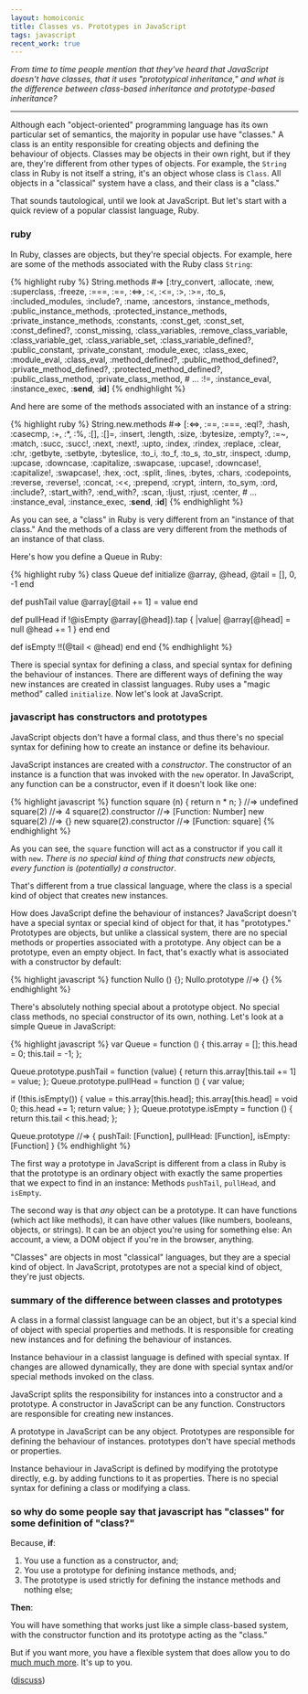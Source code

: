 ```yaml
---
layout: homoiconic
title: Classes vs. Prototypes in JavaScript
tags: javascript
recent_work: true
---
```


*From time to time people mention that they've heard that JavaScript doesn't have classes, that it uses "prototypical inheritance," and what is the difference between class-based inheritance and prototype-based inheritance?*

---

Although each "object-oriented" programming language has its own particular set of semantics, the majority in popular use have "classes." A class is an entity responsible for creating objects and defining the behaviour of objects. Classes may be objects in their own right, but if they are, they're different from other types of objects. For example, the `String` class in Ruby is not itself a string, it's an object whose class is `Class`. All objects in a "classical" system have a class, and their class is a "class."

That sounds tautological, until we look at JavaScript. But let's start with a quick review of a popular classist language, Ruby.

### ruby

In Ruby, classes are objects, but they're special objects. For example, here are some of the methods associated with the Ruby class `String`:

{% highlight ruby %}
String.methods
  #=> [:try_convert, :allocate, :new, :superclass, :freeze, :===, :==,
       :<=>, :<, :<=, :>, :>=, :to_s, :included_modules, :include?, :name, 
       :ancestors, :instance_methods, :public_instance_methods, 
       :protected_instance_methods, :private_instance_methods, :constants, 
       :const_get, :const_set, :const_defined?, :const_missing, 
       :class_variables, :remove_class_variable, :class_variable_get, 
       :class_variable_set, :class_variable_defined?, :public_constant, 
       :private_constant, :module_exec, :class_exec, :module_eval, :class_eval, 
       :method_defined?, :public_method_defined?, :private_method_defined?, 
       :protected_method_defined?, :public_class_method, :private_class_method, 
       # ...
       :!=, :instance_eval, :instance_exec, :__send__, :__id__] 
{% endhighlight %}
  
And here are some of the methods associated with an instance of a string:

{% highlight ruby %}
String.new.methods
  #=> [:<=>, :==, :===, :eql?, :hash, :casecmp, :+, :*, :%, :[],
       :[]=, :insert, :length, :size, :bytesize, :empty?, :=~,
       :match, :succ, :succ!, :next, :next!, :upto, :index, :rindex,
       :replace, :clear, :chr, :getbyte, :setbyte, :byteslice,
       :to_i, :to_f, :to_s, :to_str, :inspect, :dump, :upcase,
       :downcase, :capitalize, :swapcase, :upcase!, :downcase!,
       :capitalize!, :swapcase!, :hex, :oct, :split, :lines, :bytes,
       :chars, :codepoints, :reverse, :reverse!, :concat, :<<,
       :prepend, :crypt, :intern, :to_sym, :ord, :include?,
       :start_with?, :end_with?, :scan, :ljust, :rjust, :center,
       # ...
       :instance_eval, :instance_exec, :__send__, :__id__]
{% endhighlight %}
  
As you can see, a "class" in Ruby is very different from an "instance of that class." And the methods of a class are very different from the methods of an instance of that class.

Here's how you define a Queue in Ruby:

{% highlight ruby %}
class Queue
  def initialize
    @array, @head, @tail = [], 0, -1
  end
  
  def pushTail value
    @array[@tail += 1] = value
  end
  
  def pullHead
    if !@isEmpty
      @array[@head]).tap { |value|
        @array[@head] = null
        @head += 1
      }
    end
  end
  
  def isEmpty
    !!(@tail < @head)
  end
end
{% endhighlight %}
  
There is special syntax for defining a class, and special syntax for defining the behaviour of instances. There are different ways of defining the way new instances are created in classist languages. Ruby uses a "magic method" called `initialize`. Now let's look at JavaScript.

### javascript has constructors and prototypes

JavaScript objects don't have a formal class, and thus there's no special syntax for defining how to create an instance or define its behaviour.

JavaScript instances are created with a *constructor*. The constructor of an instance is a function that was invoked with the `new` operator. In JavaScript, any function can be a constructor, even if it doesn't look like one:

{% highlight javascript %}
function square (n) { return n * n; }
  //=> undefined
square(2)
  //=> 4
square(2).constructor
  //=> [Function: Number]
new square(2)
  //=> {}
new square(2).constructor
  //=> [Function: square]
{% endhighlight %}
  
As you can see, the `square` function will act as a constructor if you call it with `new`. *There is no special kind of thing that constructs new objects, every function is (potentially) a constructor*.

That's different from a true classical language, where the class is a special kind of object that creates new instances.

How does JavaScript define the behaviour of instances? JavaScript doesn't have a special syntax or special kind of object for that, it has "prototypes." Prototypes are objects, but unlike a classical system, there are no special methods or properties associated with a prototype. Any object can be a prototype, even an empty object. In fact, that's exactly what is associated with a constructor by default:

{% highlight javascript %}
function Nullo () {};
Nullo.prototype
  //=> {}
{% endhighlight %}
  
There's absolutely nothing special about a prototype object. No special class methods, no special constructor of its own, nothing. Let's look at a simple Queue in JavaScript:

{% highlight javascript %}
var Queue = function () {
  this.array = [];
  this.head = 0;
  this.tail = -1;
};
  
Queue.prototype.pushTail = function (value) {
  return this.array[this.tail += 1] = value;
};
Queue.prototype.pullHead = function () {
  var value;
  
  if (!this.isEmpty()) {
    value = this.array[this.head];
    this.array[this.head] = void 0;
    this.head += 1;
    return value;
  }
};
Queue.prototype.isEmpty = function () {
  return this.tail < this.head;
};

Queue.prototype
  //=>  { pushTail: [Function],
          pullHead: [Function],
          isEmpty: [Function] }
{% endhighlight %}
  
The first way a prototype in JavaScript is different from a class in Ruby is that the prototype is an ordinary object with exactly the same properties that we expect to find in an instance: Methods `pushTail`, `pullHead`, and `isEmpty`.

The second way is that *any* object can be a prototype. It can have functions (which act like methods), it can have other values (like numbers, booleans, objects, or strings). It can be an object you're using for something else: An account, a view, a DOM object if you're in the browser, anything.

"Classes" are objects in most "classical" languages, but they are a special kind of object. In JavaScript, prototypes are not a special kind of object, they're just objects.

### summary of the difference between classes and prototypes

A class in a formal classist language can be an object, but it's a special kind of object with special properties and methods. It is responsible for creating new instances and for defining the behaviour of instances.

Instance behaviour in a classist language is defined with special syntax. If changes are allowed dynamically, they are done with special syntax and/or special methods invoked on the class.

JavaScript splits the responsibility for instances into a constructor and a prototype. A constructor in JavaScript can be any function. Constructors are responsible for creating new instances.

A prototype in JavaScript can be any object. Prototypes are responsible for defining the behaviour of instances. prototypes don't have special methods or properties.

Instance behaviour in JavaScript is defined by modifying the prototype directly, e.g. by adding functions to it as properties. There is no special syntax for defining a class or modifying a class.

### so why do some people say that javascript has "classes" for some definition of "class?"

Because, **if**:

1. You use a function as a constructor, and;
2. You use a prototype for defining instance methods, and;
3. The prototype is used strictly for defining the instance methods and nothing else;

**Then**:

You will have something that works just like a simple class-based system, with the constructor function and its prototype acting as the "class."

But if you want more, you have a flexible system that does allow you to do [much much more][fd]. It's up to you.

([discuss](http://www.reddit.com/r/javascript/comments/17v813/classes_vs_prototypes_in_js/))

[fd]: https://github.com/raganwald/homoiconic/blob/master/2013/01/function_and_method_decorators.html#function-and-method-decorators "Function and Method Decorators"

